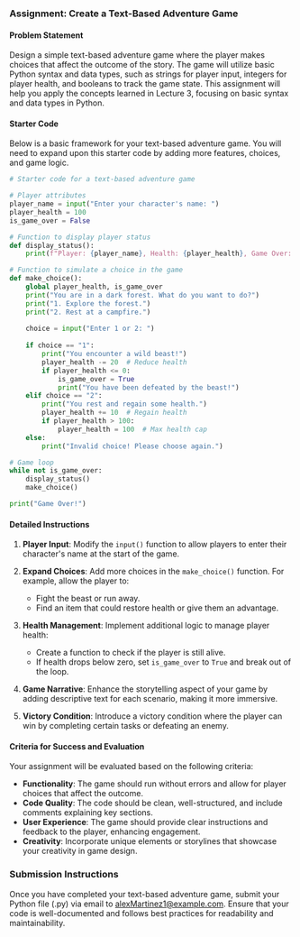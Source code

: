 ### Assignment: Create a Text-Based Adventure Game

#### Problem Statement
Design a simple text-based adventure game where the player makes choices that affect the outcome of the story. The game will utilize basic Python syntax and data types, such as strings for player input, integers for player health, and booleans to track the game state. This assignment will help you apply the concepts learned in Lecture 3, focusing on basic syntax and data types in Python.

#### Starter Code
Below is a basic framework for your text-based adventure game. You will need to expand upon this starter code by adding more features, choices, and game logic.

```python
# Starter code for a text-based adventure game

# Player attributes
player_name = input("Enter your character's name: ")
player_health = 100
is_game_over = False

# Function to display player status
def display_status():
    print(f"Player: {player_name}, Health: {player_health}, Game Over: {is_game_over}")

# Function to simulate a choice in the game
def make_choice():
    global player_health, is_game_over
    print("You are in a dark forest. What do you want to do?")
    print("1. Explore the forest.")
    print("2. Rest at a campfire.")
    
    choice = input("Enter 1 or 2: ")
    
    if choice == "1":
        print("You encounter a wild beast!")
        player_health -= 20  # Reduce health
        if player_health <= 0:
            is_game_over = True
            print("You have been defeated by the beast!")
    elif choice == "2":
        print("You rest and regain some health.")
        player_health += 10  # Regain health
        if player_health > 100:
            player_health = 100  # Max health cap
    else:
        print("Invalid choice! Please choose again.")

# Game loop
while not is_game_over:
    display_status()
    make_choice()

print("Game Over!")
```

#### Detailed Instructions
1. **Player Input**: Modify the `input()` function to allow players to enter their character's name at the start of the game.
   
2. **Expand Choices**: Add more choices in the `make_choice()` function. For example, allow the player to:
   - Fight the beast or run away.
   - Find an item that could restore health or give them an advantage.

3. **Health Management**: Implement additional logic to manage player health:
   - Create a function to check if the player is still alive.
   - If health drops below zero, set `is_game_over` to `True` and break out of the loop.

4. **Game Narrative**: Enhance the storytelling aspect of your game by adding descriptive text for each scenario, making it more immersive.

5. **Victory Condition**: Introduce a victory condition where the player can win by completing certain tasks or defeating an enemy.

#### Criteria for Success and Evaluation
Your assignment will be evaluated based on the following criteria:
- **Functionality**: The game should run without errors and allow for player choices that affect the outcome.
- **Code Quality**: The code should be clean, well-structured, and include comments explaining key sections.
- **User Experience**: The game should provide clear instructions and feedback to the player, enhancing engagement.
- **Creativity**: Incorporate unique elements or storylines that showcase your creativity in game design.

### Submission Instructions
Once you have completed your text-based adventure game, submit your Python file (.py) via email to alexMartinez1@example.com. Ensure that your code is well-documented and follows best practices for readability and maintainability.